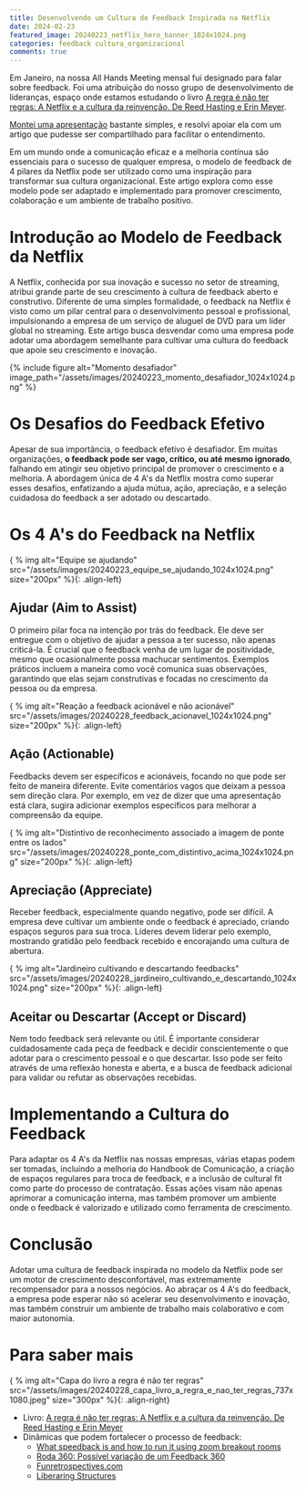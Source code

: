 ```yaml
---
title: Desenvolvendo um Cultura de Feedback Inspirada na Netflix
date: 2024-02-23
featured_image: 20240223_netflix_hero_banner_1024x1024.png
categories: feedback cultura_organizacional
comments: true
---
```


Em Janeiro, na nossa All Hands Meeting mensal fui designado para falar sobre feedback. Foi uma atribuição do nosso grupo de desenvolvimento de lideranças, espaço onde estamos estudando o livro [A regra é não ter regras: A Netflix e a cultura da reinvenção. De Reed Hasting e Erin Meyer](https://www.goodreads.com/book/show/49099937-no-rules-rules?from_search=true&from_srp=true&qid=crJx3xTVdR&rank=1).

[Montei uma apresentação](https://tome.app/personal-b4ab/como-desenvolver-uma-cultura-do-feedback-na-orulo-clpuh7cj6003llg7gr8o9ftu4) bastante simples, e resolvi apoiar ela com um artigo que pudesse ser compartilhado para facilitar o entendimento.

Em um mundo onde a comunicação eficaz e a melhoria contínua são essenciais para o sucesso de qualquer empresa, o modelo de feedback de 4 pilares da Netflix pode ser utilizado como uma inspiração para transformar sua cultura organizacional. Este artigo explora como esse modelo pode ser adaptado e implementado para promover crescimento, colaboração e um ambiente de trabalho positivo.

# Introdução ao Modelo de Feedback da Netflix

A Netflix, conhecida por sua inovação e sucesso no setor de streaming, atribui grande parte de seu crescimento à cultura de feedback aberto e construtivo. Diferente de uma simples formalidade, o feedback na Netflix é visto como um pilar central para o desenvolvimento pessoal e profissional, impulsionando a empresa de um serviço de aluguel de DVD para um líder global no streaming. Este artigo busca desvendar como uma empresa pode adotar uma abordagem semelhante para cultivar uma cultura do feedback que apoie seu crescimento e inovação.


{% include figure alt="Momento desafiador" image_path="/assets/images/20240223_momento_desafiador_1024x1024.png" %}

# Os Desafios do Feedback Efetivo

Apesar de sua importância, o feedback efetivo é desafiador. Em muitas organizações, **o feedback pode ser vago, crítico, ou até mesmo ignorado**, falhando em atingir seu objetivo principal de promover o crescimento e a melhoria. A abordagem única de 4 A's da Netflix mostra como superar esses desafios, enfatizando a ajuda mútua, ação, apreciação, e a seleção cuidadosa do feedback a ser adotado ou descartado.


# Os 4 A's do Feedback na Netflix

{ % img alt="Equipe se ajudando" src="/assets/images/20240223_equipe_se_ajudando_1024x1024.png" size="200px" %}{: .align-left}
## Ajudar (Aim to Assist)
O primeiro pilar foca na intenção por trás do feedback. Ele deve ser entregue com o objetivo de ajudar a pessoa a ter sucesso, não apenas criticá-la. É crucial que o feedback venha de um lugar de positividade, mesmo que ocasionalmente possa machucar sentimentos. Exemplos práticos incluem a maneira como você comunica suas observações, garantindo que elas sejam construtivas e focadas no crescimento da pessoa ou da empresa.

{ % img alt="Reação a feedback acionável e não acionável" src="/assets/images/20240228_feedback_acionavel_1024x1024.png" size="200px" %}{: .align-left}
## Ação (Actionable)
Feedbacks devem ser específicos e acionáveis, focando no que pode ser feito de maneira diferente. Evite comentários vagos que deixam a pessoa sem direção clara. Por exemplo, em vez de dizer que uma apresentação está clara, sugira adicionar exemplos específicos para melhorar a compreensão da equipe.

{ % img alt="Distintivo de reconhecimento associado a imagem de ponte entre os lados" src="/assets/images/20240228_ponte_com_distintivo_acima_1024x1024.png" size="200px" %}{: .align-left}
## Apreciação (Appreciate)
Receber feedback, especialmente quando negativo, pode ser difícil. A empresa deve cultivar um ambiente onde o feedback é apreciado, criando espaços seguros para sua troca. Líderes devem liderar pelo exemplo, mostrando gratidão pelo feedback recebido e encorajando uma cultura de abertura.

{ % img alt="Jardineiro cultivando e descartando feedbacks" src="/assets/images/20240228_jardineiro_cultivando_e_descartando_1024x1024.png" size="200px" %}{: .align-left}
## Aceitar ou Descartar (Accept or Discard)
Nem todo feedback será relevante ou útil. É importante considerar cuidadosamente cada peça de feedback e decidir conscientemente o que adotar para o crescimento pessoal e o que descartar. Isso pode ser feito através de uma reflexão honesta e aberta, e a busca de feedback adicional para validar ou refutar as observações recebidas.

# Implementando a Cultura do Feedback

Para adaptar os 4 A's da Netflix nas nossas empresas, várias etapas podem ser tomadas, incluindo a melhoria do Handbook de Comunicação, a criação de espaços regulares para troca de feedback, e a inclusão de cultural fit como parte do processo de contratação. Essas ações visam não apenas aprimorar a comunicação interna, mas também promover um ambiente onde o feedback é valorizado e utilizado como ferramenta de crescimento.

# Conclusão

Adotar uma cultura de feedback inspirada no modelo da Netflix pode ser um motor de crescimento desconfortável, mas extremamente recompensador para a nossos negócios. Ao abraçar os 4 A's do feedback, a empresa pode esperar não só acelerar seu desenvolvimento e inovação, mas também construir um ambiente de trabalho mais colaborativo e com maior autonomia.

# Para saber mais

{ % img alt="Capa do livro a regra é não ter regras" src="/assets/images/20240228_capa_livro_a_regra_e_nao_ter_regras_737x1080.jpeg" size="300px" %}{: .align-right}
- Livro: [A regra é não ter regras: A Netflix e a cultura da reinvenção. De Reed Hasting e Erin Meyer](https://www.goodreads.com/book/show/49099937-no-rules-rules?from_search=true&from_srp=true&qid=crJx3xTVdR&rank=1)
- Dinâmicas que podem fortalecer o processo de feedback:
	- [What speedback is and how to run it using zoom breakout rooms](https://www.thoughtworks.com/en-cn/insights/blog/what-speedback-and-how-run-it-using-zoom-breakout-rooms)
	- [Roda 360: Possível variação de um Feedback 360](https://medium.com/@aolchik/roda-360-poss%C3%ADvel-varia%C3%A7%C3%A3o-de-um-feedback-360-4ef063272eb5)
	- [Funretrospectives.com](https://www.funretrospectives.com/)
	- [Liberaring Structures](https://www.liberatingstructures.com/)